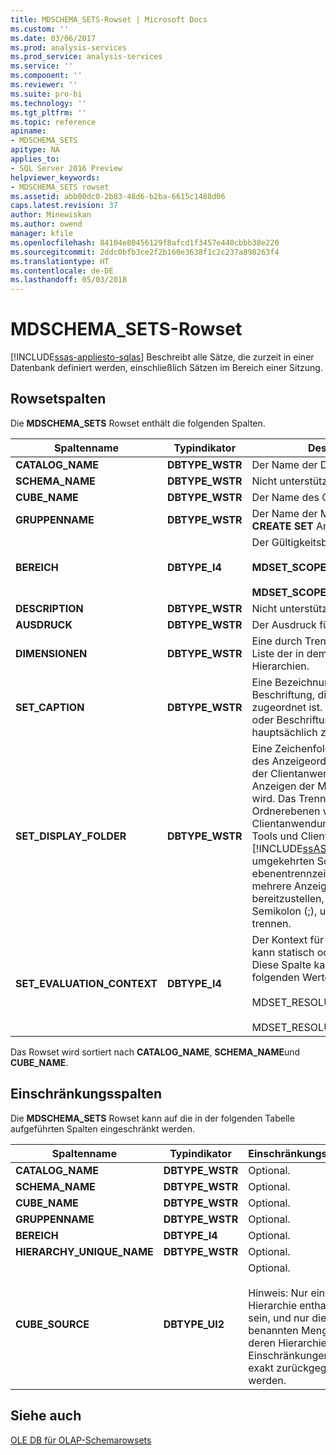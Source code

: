 ```yaml
---
title: MDSCHEMA_SETS-Rowset | Microsoft Docs
ms.custom: ''
ms.date: 03/06/2017
ms.prod: analysis-services
ms.prod_service: analysis-services
ms.service: ''
ms.component: ''
ms.reviewer: ''
ms.suite: pro-bi
ms.technology: ''
ms.tgt_pltfrm: ''
ms.topic: reference
apiname:
- MDSCHEMA_SETS
apitype: NA
applies_to:
- SQL Server 2016 Preview
helpviewer_keywords:
- MDSCHEMA_SETS rowset
ms.assetid: abb00dc0-2b83-48d6-b2ba-6615c1488d06
caps.latest.revision: 37
author: Minewiskan
ms.author: owend
manager: kfile
ms.openlocfilehash: 84104e80456129f8afcd1f3457e440cbbb38e220
ms.sourcegitcommit: 2ddc0bfb3ce2f2b160e3638f1c2c237a898263f4
ms.translationtype: HT
ms.contentlocale: de-DE
ms.lasthandoff: 05/03/2018
---
```

# <a name="mdschemasets-rowset"></a>MDSCHEMA_SETS-Rowset
[!INCLUDE[ssas-appliesto-sqlas](../../../includes/ssas-appliesto-sqlas.md)]
  Beschreibt alle Sätze, die zurzeit in einer Datenbank definiert werden, einschließlich Sätzen im Bereich einer Sitzung.  
  
## <a name="rowset-columns"></a>Rowsetspalten  
 Die **MDSCHEMA_SETS** Rowset enthält die folgenden Spalten.  
  
|Spaltenname|Typindikator|Description|  
|-----------------|--------------------|-----------------|  
|**CATALOG_NAME**|**DBTYPE_WSTR**|Der Name der Datenbank.|  
|**SCHEMA_NAME**|**DBTYPE_WSTR**|Nicht unterstützt.|  
|**CUBE_NAME**|**DBTYPE_WSTR**|Der Name des Cubes.|  
|**GRUPPENNAME**|**DBTYPE_WSTR**|Der Name der Menge, gemäß der **CREATE SET** Anweisung.|  
|**BEREICH**|**DBTYPE_I4**|Der Gültigkeitsbereich des Satzes:<br /><br /> **MDSET_SCOPE_GLOBAL** (**1**)<br /><br /> **MDSET_SCOPE_SESSION** (**2**)|  
|**DESCRIPTION**|**DBTYPE_WSTR**|Nicht unterstützt.|  
|**AUSDRUCK**|**DBTYPE_WSTR**|Der Ausdruck für den Satz.|  
|**DIMENSIONEN**|**DBTYPE_WSTR**|Eine durch Trennzeichen getrennte Liste der in dem Satz enthaltenen Hierarchien.|  
|**SET_CAPTION**|**DBTYPE_WSTR**|Eine Bezeichnung oder Beschriftung, die dem Satz zugeordnet ist. Die Bezeichnung oder Beschriftung dient hauptsächlich zu Anzeigezwecken.|  
|**SET_DISPLAY_FOLDER**|**DBTYPE_WSTR**|Eine Zeichenfolge, die den Pfad des Anzeigeordners angibt, der von der Clientanwendung zum Anzeigen der Menge verwendet wird. Das Trennzeichen für Ordnerebenen wird von der Clientanwendung definiert. Zu den Tools und Clients, die vom [!INCLUDE[ssASnoversion](../../../includes/ssasnoversion-md.md)], den umgekehrten Schrägstrich (\\) ebenentrennzeichen ist. Um mehrere Anzeigeordner bereitzustellen, verwenden Sie ein Semikolon (;), um die Ordner zu trennen.|  
|**SET_EVALUATION_CONTEXT**|**DBTYPE_I4**|Der Kontext für den Satz. Der Satz kann statisch oder dynamisch sein. Diese Spalte kann einen der folgenden Werte besitzen:<br /><br /> MDSET_RESOLUTION_STATIC=1<br /><br /> MDSET_RESOLUTION_DYNAMIC=2|  
  
 Das Rowset wird sortiert nach **CATALOG_NAME**, **SCHEMA_NAME**und **CUBE_NAME**.  
  
## <a name="restriction-columns"></a>Einschränkungsspalten  
 Die **MDSCHEMA_SETS** Rowset kann auf die in der folgenden Tabelle aufgeführten Spalten eingeschränkt werden.  
  
|Spaltenname|Typindikator|Einschränkungsstatus|  
|-----------------|--------------------|-----------------------|  
|**CATALOG_NAME**|**DBTYPE_WSTR**|Optional.|  
|**SCHEMA_NAME**|**DBTYPE_WSTR**|Optional.|  
|**CUBE_NAME**|**DBTYPE_WSTR**|Optional.|  
|**GRUPPENNAME**|**DBTYPE_WSTR**|Optional.|  
|**BEREICH**|**DBTYPE_I4**|Optional.|  
|**HIERARCHY_UNIQUE_NAME**|**DBTYPE_WSTR**|Optional.|  
|**CUBE_SOURCE**|**DBTYPE_UI2**|Optional.<br /><br /> Hinweis: Nur eine Hierarchie enthalten sein, und nur die benannten Mengen, deren Hierarchien den Einschränkungen exakt zurückgegeben werden.|  
  
## <a name="see-also"></a>Siehe auch  
 [OLE DB für OLAP-Schemarowsets](../../../analysis-services/schema-rowsets/ole-db-olap/ole-db-for-olap-schema-rowsets.md)  
  
  
